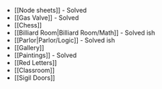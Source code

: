 - [[Node sheets]] - Solved
- [[Gas Valve]] - Solved
- [[Chess]]
- [[Billiard Room|Billiard Room/Math]] - Solved ish
- [[Parlor|Parlor/Logic]] - Solved ish
- [[Gallery]]
- [[Paintings]] - Solved
- [[Red Letters]]
- [[Classroom]]
- [[Sigil Doors]]